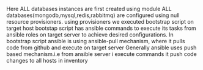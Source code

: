 
Here ALL databases instances are first created using module
ALL databases(mongodb,mysql,redis,rabbitmq) are configured using null resource provisioners.
using provisioners we executed bootstrap script on target host
bootstap script has ansible commands to execute its tasks from ansible roles on target server to achieve desired configurations.
In bootstrap script ansible is using ansible-pull mechanism, where it pulls code from github and execute on target server 
Generally ansible uses push based mechanism.i.e from ansible server i execute commands it push code changes to all hosts in inventory